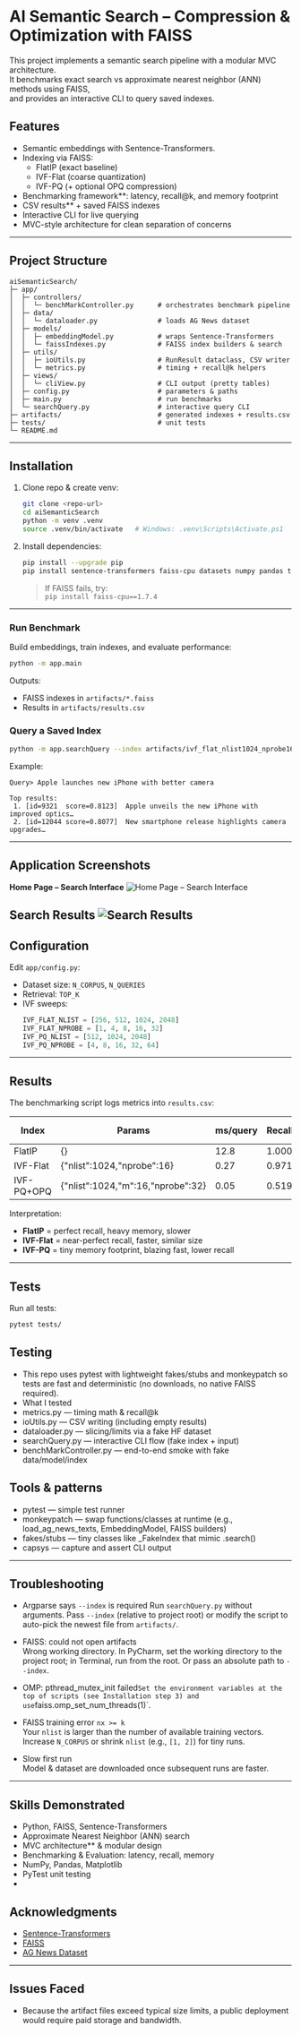# AI Semantic Search – Compression & Optimization with FAISS

This project implements a semantic search pipeline with a modular MVC architecture.  
It benchmarks exact search vs approximate nearest neighbor (ANN) methods  using FAISS,  
and provides an interactive CLI to query saved indexes.

## Features

- Semantic embeddings with Sentence-Transformers.
- Indexing via FAISS:
  - FlatIP (exact baseline)
  - IVF-Flat (coarse quantization)
  - IVF-PQ (+ optional OPQ compression)
- Benchmarking framework**: latency, recall@k, and memory footprint
- CSV results** + saved FAISS indexes
- Interactive CLI for live querying
- MVC-style architecture for clean separation of concerns

---

## Project Structure
```
aiSemanticSearch/
├─ app/
│  ├─ controllers/
│  │  └─ benchMarkController.py      # orchestrates benchmark pipeline
│  ├─ data/
│  │  └─ dataloader.py               # loads AG News dataset
│  ├─ models/
│  │  ├─ embeddingModel.py           # wraps Sentence-Transformers
│  │  └─ faissIndexes.py             # FAISS index builders & search
│  ├─ utils/
│  │  ├─ ioUtils.py                  # RunResult dataclass, CSV writer
│  │  └─ metrics.py                  # timing + recall@k helpers
│  ├─ views/
│  │  └─ cliView.py                  # CLI output (pretty tables)
│  ├─ config.py                      # parameters & paths
│  ├─ main.py                        # run benchmarks
│  └─ searchQuery.py                 # interactive query CLI
├─ artifacts/                        # generated indexes + results.csv
├─ tests/                            # unit tests
└─ README.md
```

---

## Installation

1. Clone repo & create venv:
   ```bash
   git clone <repo-url>
   cd aiSemanticSearch
   python -m venv .venv
   source .venv/bin/activate   # Windows: .venv\Scripts\Activate.ps1
   ```

2. Install dependencies:
   ```bash
   pip install --upgrade pip
   pip install sentence-transformers faiss-cpu datasets numpy pandas tabulate tqdm psutil matplotlib pytest
   ```

   > If FAISS fails, try:  
   > `pip install faiss-cpu==1.7.4`

---

### Run Benchmark
Build embeddings, train indexes, and evaluate performance:
```bash
python -m app.main
```
Outputs:
- FAISS indexes in `artifacts/*.faiss`
- Results in `artifacts/results.csv`

### Query a Saved Index
```bash
python -m app.searchQuery --index artifacts/ivf_flat_nlist1024_nprobe16.faiss --k 5
```

Example:
```
Query> Apple launches new iPhone with better camera

Top results:
 1. [id=9321  score=0.8123]  Apple unveils the new iPhone with improved optics…
 2. [id=12044 score=0.8077]  New smartphone release highlights camera upgrades…
```

---

## Application Screenshots

**Home Page – Search Interface**
![Home Page – Search Interface](./HomePage1.png)

**Search Results**
![Search Results](./HomePage2.png)
---

## Configuration

Edit `app/config.py`:

- Dataset size: `N_CORPUS`, `N_QUERIES`
- Retrieval: `TOP_K`
- IVF sweeps:
  ```python
  IVF_FLAT_NLIST = [256, 512, 1024, 2048]
  IVF_FLAT_NPROBE = [1, 4, 8, 16, 32]
  IVF_PQ_NLIST = [512, 1024, 2048]
  IVF_PQ_NPROBE = [4, 8, 16, 32, 64]
  ```

---

## Results

The benchmarking script logs metrics into `results.csv`:

| Index       | Params                         | ms/query | Recall@10 | Size (MB) |
|-------------|--------------------------------|----------|-----------|-----------|
| FlatIP      | {}                             | 12.8     | 1.000     | 175.8     |
| IVF-Flat    | {"nlist":1024,"nprobe":16}     | 0.27     | 0.971     | 178.2     |
| IVF-PQ+OPQ  | {"nlist":1024,"m":16,"nprobe":32} | 0.05  | 0.519     | 4.6       |

Interpretation:
- **FlatIP** = perfect recall, heavy memory, slower
- **IVF-Flat** = near-perfect recall, faster, similar size
- **IVF-PQ** = tiny memory footprint, blazing fast, lower recall

---

## Tests

Run all tests:
```bash
pytest tests/
```
## Testing

- This repo uses pytest with lightweight fakes/stubs and monkeypatch so tests are fast and deterministic (no downloads, no native FAISS required).
- What I tested
- metrics.py — timing math & recall@k
- ioUtils.py — CSV writing (including empty results)
- dataloader.py — slicing/limits via a fake HF dataset
- searchQuery.py — interactive CLI flow (fake index + input)
- benchMarkController.py — end-to-end smoke with fake data/model/index

## Tools & patterns

- pytest — simple test runner
- monkeypatch — swap functions/classes at runtime (e.g., load_ag_news_texts, EmbeddingModel, FAISS builders)
- fakes/stubs — tiny classes like _FakeIndex that mimic .search()
- capsys — capture and assert CLI output
---

## Troubleshooting

- Argparse says `--index` is required 
  Run `searchQuery.py` without arguments. Pass `--index` (relative to project root) or modify the script to auto-pick the newest file from `artifacts/`.

- FAISS: could not open artifacts  
  Wrong working directory. In PyCharm, set the working directory to the project root; in Terminal, run from the root. Or pass an absolute path to `--index`.

- OMP: pthread_mutex_init failed`
  Set the environment variables at the top of scripts (see Installation step 3) and use `faiss.omp_set_num_threads(1)`.

- FAISS training error `nx >= k`  
  Your `nlist` is larger than the number of available training vectors. Increase `N_CORPUS` or shrink `nlist` (e.g., `[1, 2]`) for tiny runs.

- Slow first run  
  Model & dataset are downloaded once subsequent runs are faster.

---

## Skills Demonstrated

- Python, FAISS, Sentence-Transformers  
- Approximate Nearest Neighbor (ANN) search  
- MVC architecture** & modular design  
- Benchmarking & Evaluation: latency, recall, memory  
- NumPy, Pandas, Matplotlib  
- PyTest unit testing
- 
## Acknowledgments

- [Sentence-Transformers](https://www.sbert.net/)  
- [FAISS](https://github.com/facebookresearch/faiss)  
- [AG News Dataset](https://huggingface.co/datasets/ag_news)

---

## Issues Faced
- Because the artifact files exceed typical size limits, a public deployment would require paid storage and bandwidth.
